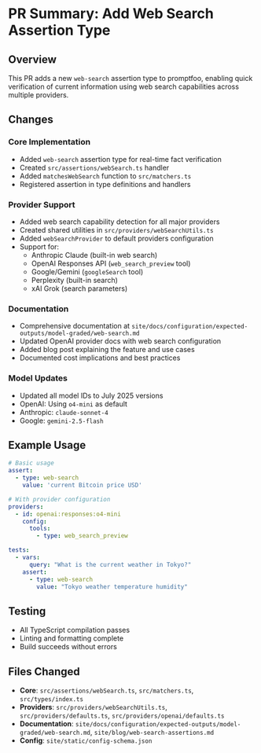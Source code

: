 # PR Summary: Add Web Search Assertion Type

## Overview

This PR adds a new `web-search` assertion type to promptfoo, enabling quick verification of current information using web search capabilities across multiple providers.

## Changes

### Core Implementation

- Added `web-search` assertion type for real-time fact verification
- Created `src/assertions/webSearch.ts` handler
- Added `matchesWebSearch` function to `src/matchers.ts`
- Registered assertion in type definitions and handlers

### Provider Support

- Added web search capability detection for all major providers
- Created shared utilities in `src/providers/webSearchUtils.ts`
- Added `webSearchProvider` to default providers configuration
- Support for:
  - Anthropic Claude (built-in web search)
  - OpenAI Responses API (`web_search_preview` tool)
  - Google/Gemini (`googleSearch` tool)
  - Perplexity (built-in search)
  - xAI Grok (search parameters)

### Documentation

- Comprehensive documentation at `site/docs/configuration/expected-outputs/model-graded/web-search.md`
- Updated OpenAI provider docs with web search configuration
- Added blog post explaining the feature and use cases
- Documented cost implications and best practices

### Model Updates

- Updated all model IDs to July 2025 versions
- OpenAI: Using `o4-mini` as default
- Anthropic: `claude-sonnet-4`  
- Google: `gemini-2.5-flash`

## Example Usage

```yaml
# Basic usage
assert:
  - type: web-search
    value: 'current Bitcoin price USD'

# With provider configuration
providers:
  - id: openai:responses:o4-mini
    config:
      tools:
        - type: web_search_preview

tests:
  - vars:
      query: "What is the current weather in Tokyo?"
    assert:
      - type: web-search
        value: "Tokyo weather temperature humidity"
```

## Testing

- All TypeScript compilation passes
- Linting and formatting complete
- Build succeeds without errors

## Files Changed

- **Core**: `src/assertions/webSearch.ts`, `src/matchers.ts`, `src/types/index.ts`
- **Providers**: `src/providers/webSearchUtils.ts`, `src/providers/defaults.ts`, `src/providers/openai/defaults.ts`
- **Documentation**: `site/docs/configuration/expected-outputs/model-graded/web-search.md`, `site/blog/web-search-assertions.md`
- **Config**: `site/static/config-schema.json`
